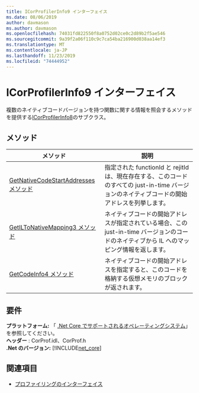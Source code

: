 ```yaml
---
title: ICorProfilerInfo9 インターフェイス
ms.date: 08/06/2019
author: davmason
ms.author: davmason
ms.openlocfilehash: 74031fd822550f8a0752d02ce0c2d89b2f5ae546
ms.sourcegitcommit: 9a39f2a06f110c9c7ca54ba216900d038aa14ef3
ms.translationtype: MT
ms.contentlocale: ja-JP
ms.lasthandoff: 11/23/2019
ms.locfileid: "74444952"
---
```

# <a name="icorprofilerinfo9-interface"></a>ICorProfilerInfo9 インターフェイス

複数のネイティブコードバージョンを持つ関数に関する情報を照会するメソッドを提供する[ICorProfilerInfo8](../../../../docs/framework/unmanaged-api/profiling/icorprofilerinfo8-interface.md)のサブクラス。  

## <a name="methods"></a>メソッド  

| メソッド|説明|  
| ------------|-----------------|  
|[GetNativeCodeStartAddresses メソッド](../../../../docs/framework/unmanaged-api/profiling/icorprofilerinfo9-getnativecodestartaddresses-method.md)| 指定された functionId と rejitId は、現在存在する、このコードのすべての just-in-time バージョンのネイティブコードの開始アドレスを列挙します。 |
|[GetILToNativeMapping3 メソッド](../../../../docs/framework/unmanaged-api/profiling/icorprofilerinfo9-getiltonativemapping3-method.md)| ネイティブコードの開始アドレスが指定されている場合、この just-in-time バージョンのコードのネイティブから IL へのマッピング情報を返します。 |
|[GetCodeInfo4 メソッド](icorprofilerinfo9-getcodeinfo4-method.md)| ネイティブコードの開始アドレスを指定すると、このコードを格納する仮想メモリのブロックが返されます。 |

## <a name="requirements"></a>要件  
**プラットフォーム:** 「 [.Net Core でサポートされるオペレーティングシステム](../../../core/install/dependencies.md?tabs=netcore30&pivots=os-windows)」を参照してください。  
**ヘッダー** : CorProf.idl、CorProf.h  
**.Net のバージョン:** [!INCLUDE[net_core](../../../../includes/net-core-22-md.md)]  

## <a name="see-also"></a>関連項目

- [プロファイリングのインターフェイス](../../../../docs/framework/unmanaged-api/profiling/profiling-interfaces.md)
